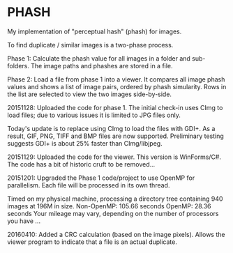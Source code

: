 # PHASH
My implementation of "perceptual hash" (phash) for images.

To find duplicate / similar images is a two-phase process.

Phase 1:
Calculate the phash value for all images in a folder and sub-folders. The image paths and phashes are stored in a file.

Phase 2:
Load a file from phase 1 into a viewer. It compares all image phash values and shows a list of image pairs, ordered by phash simularity. Rows in the list are selected to view the two images side-by-side.

20151128:
Uploaded the code for phase 1. The initial check-in uses CImg to load files; due to various issues it is limited to JPG files only.

Today's update is to replace using CImg to load the files with GDI+. As a result, GIF, PNG, TIFF and BMP files are now supported. Preliminary testing suggests GDI+ is about 25% faster than CImg/libjpeg.

20151129:
Uploaded the code for the viewer. This version is WinForms/C#. The code has a bit of historic cruft to be removed...

20151201:
Upgraded the Phase 1 code/project to use OpenMP for parallelism. Each file will be processed in its own thread.

Timed on my physical machine, processing a directory tree containing 940 images at 196M in size.
Non-OpenMP: 105.66 seconds
    OpenMP:  28.36 seconds
Your mileage may vary, depending on the number of processors you have ...

20160410:
Added a CRC calculation (based on the image pixels). Allows the viewer program to indicate that a file is an actual duplicate.
